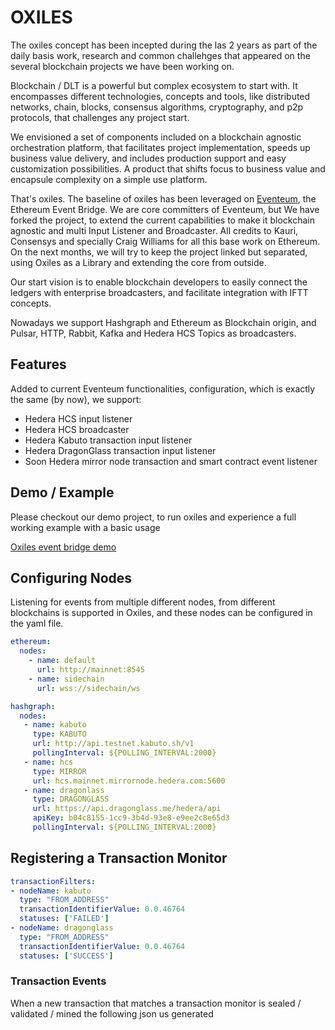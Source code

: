 # OXILES

The oxiles concept has been incepted during the las 2 years as part of the daily basis work, research and common challehges that appeared on the several blockchain projects we have been working on.

Blockchain / DLT  is a powerful but complex ecosystem to start with. It encompasses different technologies, concepts and tools, like distributed networks, chain, blocks, consensus algorithms, cryptography, and p2p protocols, that challenges any project start.

We envisioned a set of components included on a blockchain agnostic orchestration platform, that facilitates project implementation, speeds up business value delivery, and includes production support and easy customization possibilities.
A product that shifts focus to business value and encapsule complexity on a simple use platform.

That's oxiles. The baseline of oxiles has been leveraged on [Eventeum](https://github.com/ConsenSys/Eventeum), the Ethereum Event Bridge. We are core committers of Eventeum, but We have forked the project, to extend the current capabilities to make it blockchain agnostic
and multi Input Listener and Broadcaster. All credits to Kauri, Consensys and specially Craig Williams for all this base work on Ethereum.
On the next months, we will try to keep the project linked but separated, using Oxiles as a Library and extending the core from outside.


Our start vision is to enable blockchain developers to easily connect the ledgers with enterprise broadcasters, and facilitate integration with IFTT concepts.

Nowadays we support Hashgraph and Ethereum as Blockchain origin, and Pulsar, HTTP, Rabbit, Kafka and Hedera HCS Topics as broadcasters. 


## Features

Added to current Eventeum functionalities, configuration, which is exactly the same (by now), we support:

* Hedera HCS input listener
* Hedera HCS broadcaster
* Hedera Kabuto transaction input listener
* Hedera DragonGlass transaction input listener
* Soon Hedera mirror node transaction and smart contract event listener 

## Demo / Example 

Please checkout our demo project, to run oxiles and experience a full working example with a basic usage

[Oxiles event bridge demo](https://github.com/oxiles/oxiles-event-bridge-demo)


## Configuring Nodes
Listening for events from multiple different nodes, from different blockchains is supported in Oxiles, and these nodes can be configured in the yaml file.

```yaml
ethereum:
  nodes:
    - name: default
      url: http://mainnet:8545
    - name: sidechain
      url: wss://sidechain/ws

hashgraph:
  nodes:
   - name: kabuto
     type: KABUTO  
     url: http://api.testnet.kabuto.sh/v1
     pollingInterval: ${POLLING_INTERVAL:2000}
   - name: hcs
     type: MIRROR
     url: hcs.mainnet.mirrornode.hedera.com:5600
   - name: dragonlass
     type: DRAGONGLASS
     url: https://api.dragonglass.me/hedera/api
     apiKey: b04c8155-1cc9-3b4d-93e8-e9ee2c8e65d3
     pollingInterval: ${POLLING_INTERVAL:2000}
```
## Registering a Transaction Monitor

```yaml
transactionFilters:
- nodeName: kabuto
  type: "FROM_ADDRESS"
  transactionIdentifierValue: 0.0.46764
  statuses: ['FAILED']
- nodeName: dragonglass
  type: "FROM_ADDRESS"
  transactionIdentifierValue: 0.0.46764
  statuses: ['SUCCESS']
```

### Transaction Events
When a new transaction that matches a transaction monitor is sealed / validated / mined the following json us generated

```
